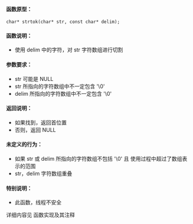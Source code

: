 
#### 函数原型：
```
char* strtok(char* str, const char* delim);
```

#### 函数说明：
* 使用 delim 中的字符，对 str 字符数组进行切割

#### 参数要求：
* str   可能是 NULL
* str   所指向的字符数组中不一定包含 '\0'
* delim 所指向的字符数组中不一定包含 '\0'

#### 返回说明：
* 如果找到，返回首位置
* 否则，返回 NULL

#### 未定义的行为：
* 如果 str 或 delim 所指向的字符数组不包括 '\0' 且 使用过程中超过了数组表示的范围
* str，delim 字符数组重叠

#### 特别说明：
* 此函数，线程不安全
 
详细内容见 函数实现及其注释


